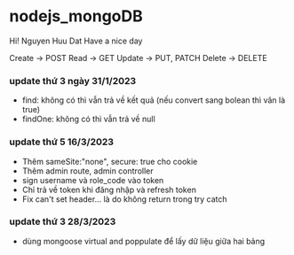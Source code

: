 # nodejs_mongoDB
Hi! Nguyen Huu Dat
Have a nice day

Create -> POST
Read -> GET
Update -> PUT, PATCH
Delete -> DELETE

### update thứ 3 ngày 31/1/2023
- find: không có thì vẫn trả về kết quả (nếu convert sang bolean thì vân là true)
- findOne: không có thì vẫn trả về null

### update thứ 5 16/3/2023
- Thêm sameSite:"none", secure: true cho cookie
- Thêm admin route, admin controller
- sign username và role_code vào token
- Chỉ trả về token khi đăng nhập và refresh token
- Fix can't set header... là do không return trong try catch

### update thứ 3 28/3/2023
- dùng mongoose virtual and poppulate để lấy dữ liệu giữa hai bảng
